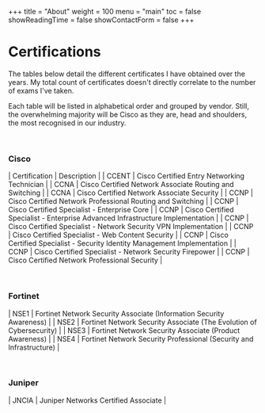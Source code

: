 +++
title = "About"
weight = 100
menu = "main"
toc = false
showReadingTime = false
showContactForm = false
+++

# Certifications 

The tables below detail the different certificates I have obtained over the years. My total count of certificates doesn't directly correlate to the number of exams I've taken.

Each table will be listed in alphabetical order and grouped by vendor. Still, the overwhelming majority will be Cisco as they are, head and shoulders, the most recognised in our industry. 

&nbsp;

### Cisco

| Certification | Description |
| CCENT | Cisco Certified Entry Networking Technician |
| CCNA | Cisco Certified Network Associate Routing and Switching |
| CCNA | Cisco Certified Network Associate Security |
| CCNP | Cisco Certified Network Professional Routing and Switching |
| CCNP | Cisco Certified Specialist - Enterprise Core |
| CCNP | Cisco Certified Specialist - Enterprise Advanced Infrastructure Implementation |
| CCNP | Cisco Certified Specialist - Network Security VPN Implementation |
| CCNP | Cisco Certified Specialist - Web Content Security |
| CCNP | Cisco Certified Specialist - Security Identity Management Implementation |
| CCNP | Cisco Certified Specialist - Network Security Firepower |
| CCNP | Cisco Certified Network Professional Security |

&nbsp;

### Fortinet

| NSE1 | Fortinet Network Security Associate (Information Security Awareness) |
| NSE2 | Fortinet Network Security Associate (The Evolution of Cybersecurity) |
| NSE3 | Fortinet Network Security Associate (Product Awareness) |
| NSE4 | Fortinet Network Security Professional (Security and Infrastructure) |

&nbsp;

### Juniper

| JNCIA | Juniper Networks Certified Associate |

 